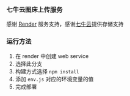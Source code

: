### 七牛云图床上传服务

感谢 [Render](https://render.com/) 服务支持，感谢[七牛云](https://www.qiniu.com/)提供存储支持

### 运行方法

1. 在 render 中创建 web service
2. 选择此分支
3. 构建方式选择 `npm install`
4. 添加 `env.js` 对应的环境变量的值
5. 完成部署

